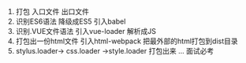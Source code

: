 1. 打包 入口文件 出口文件
2. 识别ES6语法 降级成ES5  引入babel
3. 识别.VUE文件语法    引入vue-loader 解析成JS
4. 打包出一份html文件   引入html-webpack  把最外部的html打包到dist目录
5. stylus.loader-> css.loader ->style.loader 打包出来
...
面试必考

